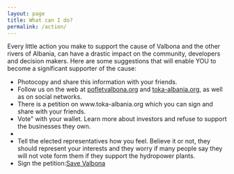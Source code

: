 ```yaml
---
layout: page
title: What can I do?
permalink: /action/
---
```


Every little action you make to support the cause of Valbona and the other rivers of Albania, can have a drastic impact on the community, developers and decision makers. Here are some suggestions that will enable YOU to become a significant supporter of the cause: 

<ul>
  <li>Photocopy and share this information with your friends. </li>
  <li>Follow us on the web at <a href="http://pofletvalbona.org">pofletvalbona.org</a> and <a href="http://toka-albania.org">toka-albania.org</a>, as well as on social networks.  </li>
  <li>There is a petition on www.toka-albania.org which you can sign and share with your friends.</li>
  <li>Vote" with your wallet. Learn more about investors and refuse to support the businesses they own.<li>
  <li>Tell the elected representatives how you feel. Believe it or not, they should represent your interests and they worry if many people say they will not vote form them if they support the hydropower plants.</li>
  <li> Sign the petition:<a href="http://toka-albania.org/petition-to-save-valbona-valley-np-from-hydropower/">Save Valbona</a> </li>
  
  </ul>
